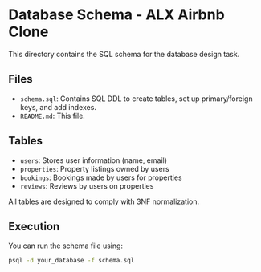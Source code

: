 # Database Schema - ALX Airbnb Clone

This directory contains the SQL schema for the database design task.

## Files

- `schema.sql`: Contains SQL DDL to create tables, set up primary/foreign keys, and add indexes.
- `README.md`: This file.

## Tables

- `users`: Stores user information (name, email)
- `properties`: Property listings owned by users
- `bookings`: Bookings made by users for properties
- `reviews`: Reviews by users on properties

All tables are designed to comply with 3NF normalization.

## Execution

You can run the schema file using:

```bash
psql -d your_database -f schema.sql

